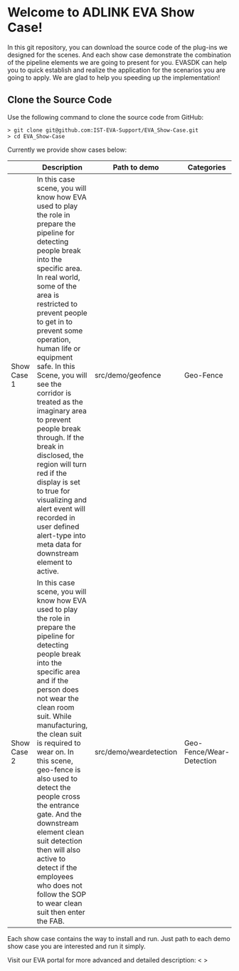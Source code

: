 # Welcome to ADLINK EVA Show Case!

In this git repository, you can download the source code of the plug-ins we designed for the scenes. And each show case demonstrate the combination of  the pipeline elements we are going to present for you. EVASDK can help you to quick establish and realize the application for the scenarios you are going to apply. We are glad to help you speeding up the implementation!

## Clone the Source Code

Use the following command to clone the source code from GitHub:

```
> git clone git@github.com:IST-EVA-Support/EVA_Show-Case.git
> cd EVA_Show-Case
```

Currently we provide show cases below:

|             | Description                                                  | Path to demo           | Categories               |
| ----------- | ------------------------------------------------------------ | ---------------------- | ------------------------ |
| Show Case 1 | In this case scene, you will know how EVA used to play the role in prepare the pipeline for detecting people break into the specific area. In real world, some of the area is restricted to prevent people to get in to prevent some operation, human life or equipment safe. In this Scene, you will see the corridor is treated as the imaginary area to prevent people break through. If the break in disclosed, the region will turn red if the display is set to true for visualizing and alert event will recorded in user defined alert-type into meta data for downstream element to active. | src/demo/geofence      | Geo-Fence                |
| Show Case 2 | In this case scene, you will know how EVA used to play the role in prepare the pipeline for detecting people break into the specific area and if the person does not wear the clean room suit. While manufacturing, the clean suit is required to wear on. In this scene, geo-fence is also used to detect the people cross the entrance gate. And the downstream element clean suit detection then will also active to detect if the employees who does not follow the SOP to wear clean suit then enter the FAB. | src/demo/weardetection | Geo-Fence/Wear-Detection |

Each show case contains the way to install and run. Just path to each demo show case you are interested and run it simply. 

Visit our EVA portal for more advanced and detailed description: < >

